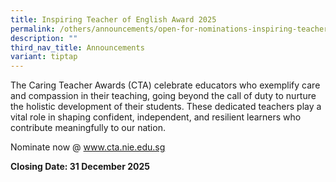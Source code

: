 ```yaml
---
title: Inspiring Teacher of English Award 2025
permalink: /others/announcements/open-for-nominations-inspiring-teacher-of-english-award-2025/
description: ""
third_nav_title: Announcements
variant: tiptap
---
```

<p>The Caring Teacher Awards (CTA) celebrate educators who exemplify care
and compassion in their teaching, going beyond the call of duty to nurture
the holistic development of their students. These dedicated teachers play
a vital role in shaping confident, independent, and resilient learners
who contribute meaningfully to our nation.</p>
<p>Nominate now @ <a href="www.cta.nie.edu.sg" rel="noopener nofollow" target="_blank">www.cta.nie.edu.sg</a>
</p>
<p><strong>Closing Date: 31 December 2025</strong>
</p>